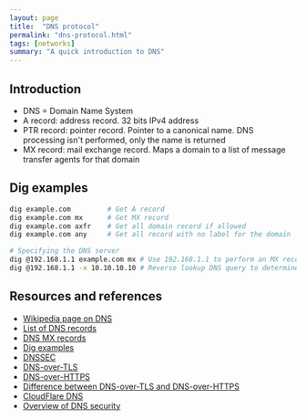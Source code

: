 ```yaml
---
layout: page
title:  "DNS protocol"
permalink: "dns-protocol.html"
tags: [networks]
summary: "A quick introduction to DNS"
---
```


## Introduction
* DNS = Domain Name System
* A record: address record. 32 bits IPv4 address
* PTR record: pointer record. Pointer to a canonical name. DNS processing isn't performed, only the name is returned
* MX record: mail exchange record. Maps a domain to a list of message transfer agents for that domain


## Dig examples
```bash
dig example.com         # Get A record
dig example.com mx      # Get MX record
dig example.com axfr    # Get all domain record if allowed
dig example.com any     # Get all record with no label for the domain

# Specifying the DNS server
dig @192.168.1.1 example.com mx # Use 192.168.1.1 to perform an MX record query
dig @192.168.1.1 -x 10.10.10.10 # Reverse lookup DNS query to determine the name
```

## Resources and references
* [Wikipedia page on DNS](https://en.wikipedia.org/wiki/Domain_Name_System)
* [List of DNS records](https://en.wikipedia.org/wiki/List_of_DNS_record_types)
* [DNS MX records](https://en.wikipedia.org/wiki/MX_record)
* [Dig examples](https://www.thegeekstuff.com/2012/02/dig-command-examples/)
* [DNSSEC](https://fr.wikipedia.org/wiki/Domain_Name_System_Security_Extensions)
* [DNS-over-TLS](https://en.wikipedia.org/wiki/DNS_over_TLS)
* [DNS-over-HTTPS](https://en.wikipedia.org/wiki/DNS_over_HTTPS)
* [Difference between DNS-over-TLS and DNS-over-HTTPS](https://www.thesslstore.com/blog/dns-over-tls-vs-dns-over-https/)
* [CloudFlare DNS](https://developers.cloudflare.com/1.1.1.1/setting-up-1.1.1.1/)
* [Overview of DNS security](https://www.cloudflare.com/learning/dns/dns-security/)
